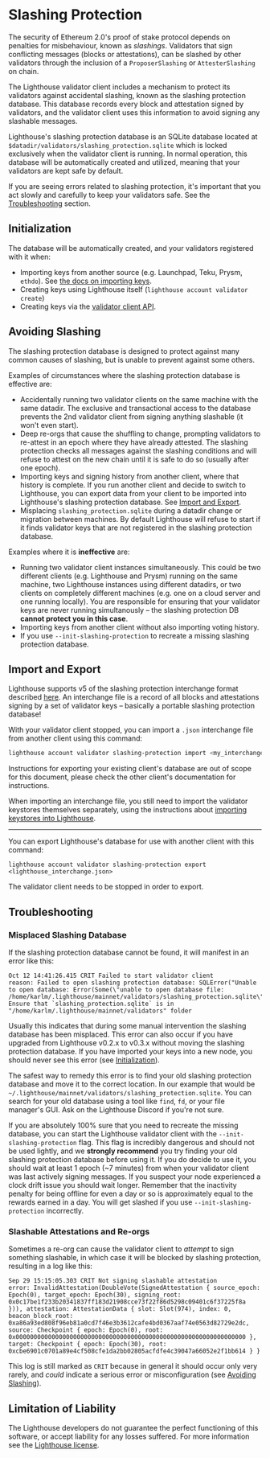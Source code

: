 # Slashing Protection

The security of Ethereum 2.0's proof of stake protocol depends on penalties for misbehaviour, known
as _slashings_. Validators that sign conflicting messages (blocks or attestations), can be slashed
by other validators through the inclusion of a `ProposerSlashing` or `AttesterSlashing` on chain.

The Lighthouse validator client includes a mechanism to protect its validators against
accidental slashing, known as the slashing protection database. This database records every
block and attestation signed by validators, and the validator client uses this information to
avoid signing any slashable messages.

Lighthouse's slashing protection database is an SQLite database located at
`$datadir/validators/slashing_protection.sqlite` which is locked exclusively when the validator
client is running. In normal operation, this database will be automatically created and utilized,
meaning that your validators are kept safe by default.

If you are seeing errors related to slashing protection, it's important that you act slowly
and carefully to keep your validators safe. See the [Troubleshooting](#troubleshooting) section.

## Initialization

The database will be automatically created, and your validators registered with it when:

* Importing keys from another source (e.g. Launchpad, Teku, Prysm, `ethdo`).
  See [the docs on importing keys](./validator-import-launchpad.md).
* Creating keys using Lighthouse itself (`lighthouse account validator create`)
* Creating keys via the [validator client API](./api-vc.md).

## Avoiding Slashing

The slashing protection database is designed to protect against many common causes of slashing,
but is unable to prevent against some others.

Examples of circumstances where the slashing protection database is effective are:

* Accidentally running two validator clients on the same machine with the same datadir.
  The exclusive and transactional access to the database prevents the 2nd validator client
  from signing anything slashable (it won't even start).
* Deep re-orgs that cause the shuffling to change, prompting validators to re-attest in
  an epoch where they have already attested. The slashing protection checks all messages
  against the slashing conditions and will refuse to attest on the new chain until it is safe
  to do so (usually after one epoch).
* Importing keys and signing history from another client, where that history is complete.
  If you run another client and decide to switch to Lighthouse, you can export data from
  your client to be imported into Lighthouse's slashing protection database. See
  [Import and Export](#import-and-export).
* Misplacing `slashing_protection.sqlite` during a datadir change or migration between machines.
  By default Lighthouse will refuse to start if it finds validator keys that are not registered
  in the slashing protection database.

Examples where it is **ineffective** are:

* Running two validator client instances simultaneously. This could be two different
  clients (e.g. Lighthouse and Prysm) running on the same machine, two Lighthouse instances using
  different datadirs, or two clients on completely different machines (e.g. one on a cloud server
  and one running locally). You are responsible for ensuring that your validator keys are never
  running simultanously – the slashing protection DB **cannot protect you in this case**.
* Importing keys from another client without also importing voting history.
* If you use `--init-slashing-protection` to recreate a missing slashing protection database.

## Import and Export

Lighthouse supports v5 of the slashing protection interchange format described
[here][interchange-spec]. An interchange file is a record of all blocks and attestations
signing by a set of validator keys – basically a portable slashing protection database!

With your validator client stopped, you can import a `.json` interchange file from another client
using this command:

```bash
lighthouse account validator slashing-protection import <my_interchange.json>
```

Instructions for exporting your existing client's database are out of scope for this document,
please check the other client's documentation for instructions.

When importing an interchange file, you still need to import the validator keystores themselves
separately, using the instructions about [importing keystores into
Lighthouse](./validator-import-launchpad.md).

---

You can export Lighthouse's database for use with another client with this command:

```
lighthouse account validator slashing-protection export <lighthouse_interchange.json>
```

The validator client needs to be stopped in order to export.

[interchange-spec]: https://hackmd.io/@sproul/Bk0Y0qdGD

## Troubleshooting

### Misplaced Slashing Database

If the slashing protection database cannot be found, it will manifest in an error like this:

```
Oct 12 14:41:26.415 CRIT Failed to start validator client        reason: Failed to open slashing protection database: SQLError("Unable to open database: Error(Some(\"unable to open database file: /home/karlm/.lighthouse/mainnet/validators/slashing_protection.sqlite\"))").
Ensure that `slashing_protection.sqlite` is in "/home/karlm/.lighthouse/mainnet/validators" folder
```

Usually this indicates that during some manual intervention the slashing database has been
misplaced. This error can also occur if you have upgraded from Lighthouse v0.2.x to v0.3.x without
moving the slashing protection database. If you have imported your keys into a new node, you should
never see this error (see [Initialization](#initialization)).

The safest way to remedy this error is to find your old slashing protection database and move
it to the correct location. In our example that would be
`~/.lighthouse/mainnet/validators/slashing_protection.sqlite`. You can search for your old database
using a tool like `find`, `fd`, or your file manager's GUI. Ask on the Lighthouse Discord if you're
not sure.

If you are absolutely 100% sure that you need to recreate the missing database, you can start
the Lighthouse validator client with the `--init-slashing-protection` flag. This flag is incredibly
dangerous and should not be used lightly, and we **strongly recommend** you try finding
your old slashing protection database before using it. If you do decide to use it, you should
wait at least 1 epoch (~7 minutes) from when your validator client was last actively signing
messages. If you suspect your node experienced a clock drift issue you should wait
longer. Remember that the inactivity penalty for being offline for even a day or so
is approximately equal to the rewards earned in a day. You will get slashed if you use
`--init-slashing-protection` incorrectly.

### Slashable Attestations and Re-orgs

Sometimes a re-org can cause the validator client to _attempt_ to sign something slashable,
in which case it will be blocked by slashing protection, resulting in a log like this:

```
Sep 29 15:15:05.303 CRIT Not signing slashable attestation       error: InvalidAttestation(DoubleVote(SignedAttestation { source_epoch: Epoch(0), target_epoch: Epoch(30), signing_root: 0x0c17be1f233b20341837ff183d21908cce73f22f86d5298c09401c6f37225f8a })), attestation: AttestationData { slot: Slot(974), index: 0, beacon_block_root: 0xa86a93ed808f96eb81a0cd7f46e3b3612cafe4bd0367aaf74e0563d82729e2dc, source: Checkpoint { epoch: Epoch(0), root: 0x0000000000000000000000000000000000000000000000000000000000000000 }, target: Checkpoint { epoch: Epoch(30), root: 0xcbe6901c0701a89e4cf508cfe1da2bb02805acfdfe4c39047a66052e2f1bb614 } }
```

This log is still marked as `CRIT` because in general it should occur only very rarely,
and _could_ indicate a serious error or misconfiguration (see [Avoiding Slashing](#avoiding-slashing)).

## Limitation of Liability

The Lighthouse developers do not guarantee the perfect functioning of this software, or accept
liability for any losses suffered. For more information see the [Lighthouse license][license].

[license]: https://github.com/sigp/lighthouse/blob/master/LICENSE

